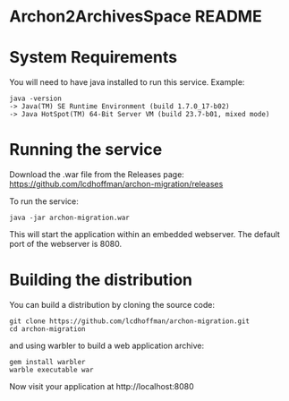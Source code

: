 Archon2ArchivesSpace README
================
# System Requirements

You will need to have java installed to run this service. Example:

	java -version
    -> Java(TM) SE Runtime Environment (build 1.7.0_17-b02)
    -> Java HotSpot(TM) 64-Bit Server VM (build 23.7-b01, mixed mode)

# Running the service

Download the .war file from the Releases page: https://github.com/lcdhoffman/archon-migration/releases

To run the service:

	java -jar archon-migration.war

This will start the application within an embedded webserver. The default port of the webserver is 8080.

# Building the distribution

You can build a distribution by cloning the source code:

    git clone https://github.com/lcdhoffman/archon-migration.git
    cd archon-migration

and using warbler to build a web application archive:

	gem install warbler
    warble executable war

Now visit your application at http://localhost:8080
